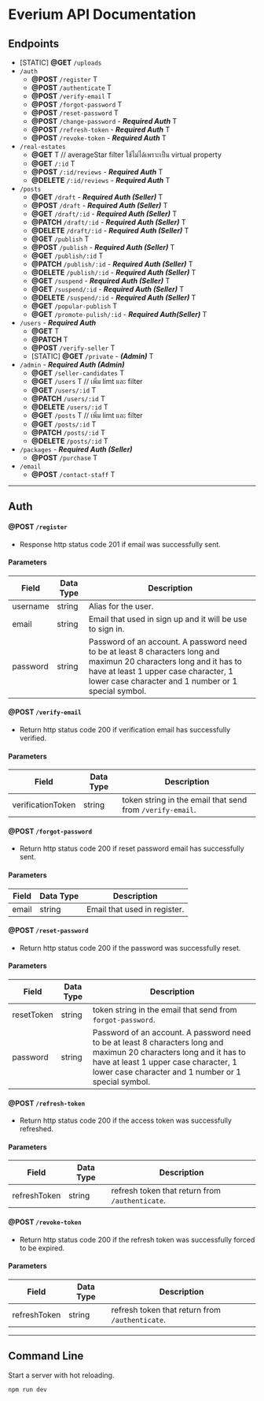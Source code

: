 # **Everium API Documentation**
## **Endpoints**
 - [STATIC] **@GET** `/uploads`
 - `/auth`
    - **@POST** `/register` T
    - **@POST** `/authenticate` T
    - **@POST** `/verify-email` T
    - **@POST** `/forgot-password` T
    - **@POST** `/reset-password` T
    - **@POST** `/change-password` - ***Required Auth*** T
    - **@POST** `/refresh-token` - ***Required Auth*** T
    - **@POST** `/revoke-token` - ***Required Auth*** T
- `/real-estates`
    - **@GET** T // averageStar filter ใช้ไม่ได้เพราะเป็น virtual property
    - **@GET** `/:id` T
    - **@POST** `/:id/reviews` - ***Required Auth*** T
    - **@DELETE** `/:id/reviews` - ***Required Auth*** T
- `/posts`
    - **@GET** `/draft` - ***Required Auth (Seller)*** T
    - **@POST** `/draft` - ***Required Auth (Seller)*** T
    - **@GET** `/draft/:id` - ***Required Auth (Seller)*** T
    - **@PATCH** `/draft/:id` - ***Required Auth (Seller)*** T
    - **@DELETE** `/draft/:id` - ***Required Auth (Seller)*** T
    - **@GET** `/publish` T
    - **@POST** `/publish` - ***Required Auth (Seller)*** T
    - **@GET** `/publish/:id` T
    - **@PATCH** `/publish/:id` - ***Required Auth (Seller)*** T
    - **@DELETE** `/publish/:id` - ***Required Auth (Seller)*** T
    - **@GET** `/suspend` - ***Required Auth (Seller)*** T
    - **@GET** `/suspend/:id` - ***Required Auth (Seller)*** T
    - **@DELETE** `/suspend/:id` - ***Required Auth (Seller)*** T
    - **@GET** `/popular-publish` T
    - **@GET** `/promote-pulish/:id` - ***Required Auth(Seller)*** T
- `/users` - ***Required Auth*** 
    - **@GET** T
    - **@PATCH** T
    - **@POST** `/verify-seller` T
    - [STATIC] **@GET** `/private` - ***(Admin)*** T
- `/admin` - ***Required Auth (Admin)*** 
    - **@GET** `/seller-candidates` T
    - **@GET** `/users` T // เพิ่ม limt และ filter
    - **@GET** `/users/:id` T
    - **@PATCH** `/users/:id` T
    - **@DELETE** `/users/:id` T
    - **@GET** `/posts` T // เพิ่ม limt และ filter
    - **@GET** `/posts/:id` T
    - **@PATCH** `/posts/:id` T
    - **@DELETE** `/posts/:id` T
- `/packages` - ***Required Auth (Seller)*** 
    - **@POST** `/purchase` T
- `/email`
    - **@POST** `/contact-staff` T


------------------------------
## **Auth**
#### **@POST** `/register`
 - Response http status code 201 if email was successfully sent.
#### **Parameters**
|Field|Data Type|Description|
|-----|---------|-----------|
|username|string|Alias for the user.
|email|string|Email that used in sign up and it will be use to sign in.
|password|string|Password of an account. A password need to be at least 8 characters long and maximun 20 characters long and it has to have at least 1 upper case character, 1 lower case character and 1 number or 1 special symbol.
#### **@POST** `/verify-email`
 - Return http status code 200 if verification email has successfully verified.
#### **Parameters**
|Field|Data Type|Description|
|-----|---------|-----------|
|verificationToken|string|token string in the email that send from `/verify-email`.
#### **@POST** `/forgot-password`
 - Return http status code 200 if reset password email has successfully sent.
#### **Parameters**
|Field|Data Type|Description|
|-----|---------|-----------|
|email|string|Email that used in register.
#### **@POST** `/reset-password`
 - Return http status code 200 if the password was successfully reset.
#### **Parameters**
|Field|Data Type|Description|
|-----|---------|-----------|
|resetToken|string|token string in the email that send from `forgot-password`.
|password|string|Password of an account. A password need to be at least 8 characters long and maximun 20 characters long and it has to have at least 1 upper case character, 1 lower case character and 1 number or 1 special symbol.
#### **@POST** `/refresh-token`
 - Return http status code 200 if the access token was successfully refreshed.
#### **Parameters**
|Field|Data Type|Description|
|-----|---------|-----------|
|refreshToken|string|refresh token that return from `/authenticate`.
#### **@POST** `/revoke-token`
 - Return http status code 200 if the refresh token was successfully forced to be expired.
#### **Parameters**
|Field|Data Type|Description|
|-----|---------|-----------|
|refreshToken|string|refresh token that return from `/authenticate`.

-----------------------------
## **Command Line**
Start a server with hot reloading.
```
npm run dev
```
